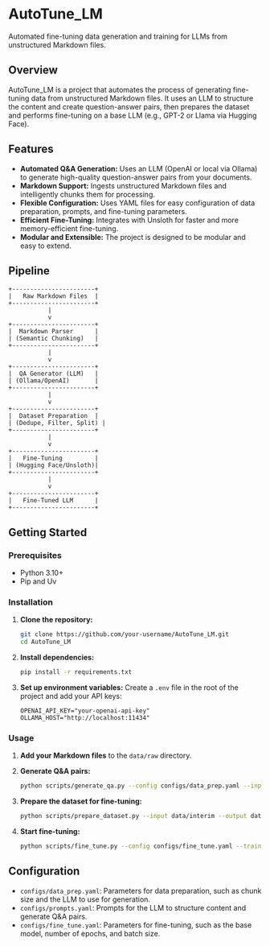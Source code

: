 # AutoTune_LM

Automated fine-tuning data generation and training for LLMs from unstructured Markdown files.

## Overview

AutoTune_LM is a project that automates the process of generating fine-tuning data from unstructured Markdown files. It uses an LLM to structure the content and create question-answer pairs, then prepares the dataset and performs fine-tuning on a base LLM (e.g., GPT-2 or Llama via Hugging Face).

## Features

- **Automated Q&A Generation:** Uses an LLM (OpenAI or local via Ollama) to generate high-quality question-answer pairs from your documents.
- **Markdown Support:** Ingests unstructured Markdown files and intelligently chunks them for processing.
- **Flexible Configuration:** Uses YAML files for easy configuration of data preparation, prompts, and fine-tuning parameters.
- **Efficient Fine-Tuning:** Integrates with Unsloth for faster and more memory-efficient fine-tuning.
- **Modular and Extensible:** The project is designed to be modular and easy to extend.

## Pipeline

```
+-----------------------+
|   Raw Markdown Files  |
+-----------------------+
           |
           v
+-----------------------+
|  Markdown Parser      |
| (Semantic Chunking)   |
+-----------------------+
           |
           v
+-----------------------+
|  QA Generator (LLM)   |
| (Ollama/OpenAI)       |
+-----------------------+
           |
           v
+-----------------------+
|  Dataset Preparation  |
| (Dedupe, Filter, Split) |
+-----------------------+
           |
           v
+-----------------------+
|   Fine-Tuning         |
| (Hugging Face/Unsloth)|
+-----------------------+
           |
           v
+-----------------------+
|   Fine-Tuned LLM      |
+-----------------------+
```

## Getting Started

### Prerequisites

- Python 3.10+
- Pip and Uv

### Installation

1. **Clone the repository:**
   ```bash
   git clone https://github.com/your-username/AutoTune_LM.git
   cd AutoTune_LM
   ```

2. **Install dependencies:**
   ```bash
   pip install -r requirements.txt
   ```

3. **Set up environment variables:**
   Create a `.env` file in the root of the project and add your API keys:
   ```
   OPENAI_API_KEY="your-openai-api-key"
   OLLAMA_HOST="http://localhost:11434"
   ```

### Usage

1. **Add your Markdown files** to the `data/raw` directory.

2. **Generate Q&A pairs:**
   ```bash
   python scripts/generate_qa.py --config configs/data_prep.yaml --input data/raw --output data/interim
   ```

3. **Prepare the dataset for fine-tuning:**
   ```bash
   python scripts/prepare_dataset.py --input data/interim --output data/processed
   ```

4. **Start fine-tuning:**
   ```bash
   python scripts/fine_tune.py --config configs/fine_tune.yaml --train_file data/processed/train.jsonl --val_file data/processed/val.jsonl
   ```

## Configuration

- `configs/data_prep.yaml`: Parameters for data preparation, such as chunk size and the LLM to use for generation.
- `configs/prompts.yaml`: Prompts for the LLM to structure content and generate Q&A pairs.
- `configs/fine_tune.yaml`: Parameters for fine-tuning, such as the base model, number of epochs, and batch size.